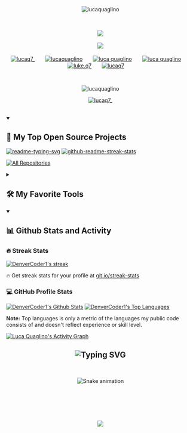 

<!-- <img height="400" width="1000" src="https://www.apple.com/newsroom/images/product/app-store/apple_wwdc-app-developer-academy_hero_05112021_big.gif.large.gif" alt="lucaquaglino" /> -->
<div align="center">
  <img height="400" src="https://timeweb.com/ru/community/article/31/31202747f61941f62a523d74684ae961.png" alt="lucaquaglino" />
</div>
<br>
<br>
<!--
https://raw.githubusercontent.com/DenverCoder1/minimalistic-wallpaper-collection/main/images/jeff-ostberg-cozy-autumn-rain.jpg

-->

<!--https://readme-typing-svg.demolab.com?font=Roboto+mono&weight=100&duration=3000&color=E46AF8D2&center=true&vCenter=true&width=300&lines=Full-stack+developer;From+italy+with+love+%E2%9D%A4%EF%B8%8F-->
 <!--
<h1 align="center" >  <img  src="https://readme-typing-svg.demolab.com?font=Roboto+mono&weight=100&size=50&duration=1&pause=100000000000000000&color=E46AF8D2&center=true&vCenter=true&width=435&height=74&lines=Hi+%F0%9F%91%8B%F0%9F%8F%BC%2C+I'm+Luca"> </h1>
-->
<p align="center">
  <a href="">
    <img  src="https://readme-typing-svg.demolab.com?font=+young+serif&weight=100&duration=1&pause=100000000000000000&color=E46AF8D2&center=true&vCenter=true&width=435&height=40&lines=Luca+Quaglino"></a>
</p>

<p align="center">
  <a href="">
    <img  src="https://readme-typing-svg.demolab.com?font=Roboto+mono&weight=1000&size=24&duration=2000&pause=500&color=E46AF8D2&center=true&vCenter=true&lines=Full-stack+developer;From+italy+with+love+;Angular+%26+Java+%E2%9D%A4%EF%B8%8F"></a>
</p>




<!-- Social icons section -->
<p align="center">
  <a href="https://twitter.com/lucaq7_" target="blank"><img align="center" src="https://raw.githubusercontent.com/rahuldkjain/github-profile-readme-generator/master/src/images/icons/Social/twitter.svg" alt="lucaq7_" height="30" width="40" /></a>
   &#8287;&#8287;&#8287;&#8287;&#8287;
<a href="https://linkedin.com/in/lucaquaglino" target="blank"><img align="center" src="https://raw.githubusercontent.com/rahuldkjain/github-profile-readme-generator/master/src/images/icons/Social/linked-in-alt.svg" alt="lucaquaglino" height="30" width="40" /></a>
   &#8287;&#8287;&#8287;&#8287;&#8287;
<a href="https://stackoverflow.com/users/22074888/luca-quaglino" target="blank"><img align="center" src="https://raw.githubusercontent.com/rahuldkjain/github-profile-readme-generator/master/src/images/icons/Social/stack-overflow.svg" alt="luca quaglino" height="30" width="40" /></a>
   &#8287;&#8287;&#8287;&#8287;&#8287;
<a href="https://fb.com/luca quaglino" target="blank"><img align="center" src="https://raw.githubusercontent.com/rahuldkjain/github-profile-readme-generator/master/src/images/icons/Social/facebook.svg" alt="luca quaglino" height="30" width="40" /></a>
   &#8287;&#8287;&#8287;&#8287;&#8287;
<a href="https://instagram.com/luke.q7" target="blank"><img align="center" src="https://raw.githubusercontent.com/rahuldkjain/github-profile-readme-generator/master/src/images/icons/Social/instagram.svg" alt="luke.q7" height="30" width="40" /></a>
   &#8287;&#8287;&#8287;&#8287;&#8287;
<a href="https://discord.gg/P8dDF3Sh9y" target="blank"><img align="center" src="https://raw.githubusercontent.com/rahuldkjain/github-profile-readme-generator/master/src/images/icons/Social/discord.svg" alt="lucaq7" height="30" width="40" /></a>
   &#8287;&#8287;&#8287;&#8287;&#8287;
</p>

<br/>





<!-- Social badges section -->
<!-- Badges with custom icons - https://github.com/DenverCoder1/custom-icon-badges -->
<!-- View counter - https://github.com/DenverCoder1/Simple-View-Counter -->
<p align="center">
 <img src="https://komarev.com/ghpvc/?username=lucaquaglino&label=Profile%20views&color=ed499c&style=flat" alt="lucaquaglino" /> </p>









<!--<h3 align="center"> :octocat: A passionate full-stack developer from Italy with ❤️</h3>-->




<p align="center"> <a href="https://twitter.com/lucaq7_" target="blank"><img src="https://img.shields.io/twitter/follow/lucaq7_?logo=twitter&style=for-the-badge" alt="lucaq7_" /></a> </p>
<br/>




<!--TOP REPOSITORY-->
<details open> 
  <summary><h2>📘 My Top Open Source Projects</h2></summary>


  <p align="left">
    <a href="https://github.com/Lucaquaglino/Epic_Trading_FrontEnd"><img width="278" src="https://denvercoder1-github-readme-stats.vercel.app/api/pin/?username=lucaquaglino&repo=Epic_Trading_FrontEnd&theme=react&bg_color=1F222E&title_color=E46AF8D2&hide_border=true&icon_color=E46AF8D2&show_icons=false" alt="readme-typing-svg"></a>
    <a href="https://github.com/Lucaquaglino/Epic_Trading_BackEnd"><img width="278" src="https://denvercoder1-github-readme-stats.vercel.app/api/pin/?username=lucaquaglino&repo=Epic_Trading_BackEnd&theme=react&bg_color=1F222E&title_color=E46AF8D2&hide_border=true&icon_color=E46AF8D2&show_icons=false" alt="github-readme-streak-stats"></a>

  <a href="https://github.com/Lucaquaglino?tab=repositories&sort=stargazers"><img alt="All Repositories" title="All Repositories" src="https://custom-icon-badges.demolab.com/badge/-Click%20Here%20For%20All%20My%20Repos-1F222E?style=for-the-badge&logoColor=white&logo=repo"/></a>
</details>


<details > 
  <summary><h2>🛠️ My Favorite Tools</h2></summary>
  <!-- Some badges are from https://github.com/Ileriayo/markdown-badges -->

  <h3>👨‍💻 Programming and Markup Languages</h3>

  <p>
<p align="left"> <a href="https://angular.io" target="_blank" rel="noreferrer"> <img src="https://angular.io/assets/images/logos/angular/angular.svg" alt="angular" width="40" height="40"/> </a> <a href="https://www.arduino.cc/" target="_blank" rel="noreferrer"> <img src="https://cdn.worldvectorlogo.com/logos/arduino-1.svg" alt="arduino" width="40" height="40"/> </a> <a href="https://aws.amazon.com" target="_blank" rel="noreferrer"> <img src="https://raw.githubusercontent.com/devicons/devicon/master/icons/amazonwebservices/amazonwebservices-original-wordmark.svg" alt="aws" width="40" height="40"/> </a> <a href="https://getbootstrap.com" target="_blank" rel="noreferrer"> <img src="https://raw.githubusercontent.com/devicons/devicon/master/icons/bootstrap/bootstrap-plain-wordmark.svg" alt="bootstrap" width="40" height="40"/> </a> <a href="https://www.w3schools.com/css/" target="_blank" rel="noreferrer"> <img src="https://raw.githubusercontent.com/devicons/devicon/master/icons/css3/css3-original-wordmark.svg" alt="css3" width="40" height="40"/> </a> <a href="https://www.docker.com/" target="_blank" rel="noreferrer"> <img src="https://raw.githubusercontent.com/devicons/devicon/master/icons/docker/docker-original-wordmark.svg" alt="docker" width="40" height="40"/> </a> <a href="https://firebase.google.com/" target="_blank" rel="noreferrer"> <img src="https://www.vectorlogo.zone/logos/firebase/firebase-icon.svg" alt="firebase" width="40" height="40"/> </a> <a href="https://git-scm.com/" target="_blank" rel="noreferrer"> <img src="https://www.vectorlogo.zone/logos/git-scm/git-scm-icon.svg" alt="git" width="40" height="40"/> </a> <a href="https://www.w3.org/html/" target="_blank" rel="noreferrer"> <img src="https://raw.githubusercontent.com/devicons/devicon/master/icons/html5/html5-original-wordmark.svg" alt="html5" width="40" height="40"/> </a> <a href="https://www.adobe.com/in/products/illustrator.html" target="_blank" rel="noreferrer"> <img src="https://www.vectorlogo.zone/logos/adobe_illustrator/adobe_illustrator-icon.svg" alt="illustrator" width="40" height="40"/> </a> <a href="https://www.java.com" target="_blank" rel="noreferrer"> <img src="https://raw.githubusercontent.com/devicons/devicon/master/icons/java/java-original.svg" alt="java" width="40" height="40"/> </a> <a href="https://developer.mozilla.org/en-US/docs/Web/JavaScript" target="_blank" rel="noreferrer"> <img src="https://raw.githubusercontent.com/devicons/devicon/master/icons/javascript/javascript-original.svg" alt="javascript" width="40" height="40"/> </a> <a href="https://kafka.apache.org/" target="_blank" rel="noreferrer"> <img src="https://www.vectorlogo.zone/logos/apache_kafka/apache_kafka-icon.svg" alt="kafka" width="40" height="40"/> </a> <a href="https://www.mysql.com/" target="_blank" rel="noreferrer"> <img src="https://raw.githubusercontent.com/devicons/devicon/master/icons/mysql/mysql-original-wordmark.svg" alt="mysql" width="40" height="40"/> </a> <a href="https://nodejs.org" target="_blank" rel="noreferrer"> <img src="https://raw.githubusercontent.com/devicons/devicon/master/icons/nodejs/nodejs-original-wordmark.svg" alt="nodejs" width="40" height="40"/> </a> <a href="https://www.postgresql.org" target="_blank" rel="noreferrer"> <img src="https://raw.githubusercontent.com/devicons/devicon/master/icons/postgresql/postgresql-original-wordmark.svg" alt="postgresql" width="40" height="40"/> </a> <a href="https://postman.com" target="_blank" rel="noreferrer"> <img src="https://www.vectorlogo.zone/logos/getpostman/getpostman-icon.svg" alt="postman" width="40" height="40"/> </a> <a href="https://reactjs.org/" target="_blank" rel="noreferrer"> <img src="https://raw.githubusercontent.com/devicons/devicon/master/icons/react/react-original-wordmark.svg" alt="react" width="40" height="40"/> </a> <a href="https://sass-lang.com" target="_blank" rel="noreferrer"> <img src="https://raw.githubusercontent.com/devicons/devicon/master/icons/sass/sass-original.svg" alt="sass" width="40" height="40"/> </a> <a href="https://spring.io/" target="_blank" rel="noreferrer"> <img src="https://www.vectorlogo.zone/logos/springio/springio-icon.svg" alt="spring" width="40" height="40"/> </a> <a href="https://www.typescriptlang.org/" target="_blank" rel="noreferrer"> <img src="https://raw.githubusercontent.com/devicons/devicon/master/icons/typescript/typescript-original.svg" alt="typescript" width="40" height="40"/> </a> </p>
  </p>

  <h3>🧰 Frameworks and Libraries</h3>

  <p>

  </p>

  <h3>🗄️ Databases and Cloud Hosting</h3>

  <p>
     
  </p>

  <h3>💻 Software and Tools</h3>

  <p>

  </p>
</details>
<details open> 
  <summary><h2>📊 Github Stats and Activity</h2></summary>

  <h3>🔥 Streak Stats</h3>

  <!-- GitHub Readme Streak Stats - https://github.com/DenverCoder1/github-readme-streak-stats -->
  <p>
    <a href="https://github.com/DenverCoder1/github-readme-streak-stats">
      <img title="🔥 Get streak stats for your profile at git.io/streak-stats" alt="DenverCoder1's streak" src="https://streak-stats.demolab.com/?user=lucaquaglino&theme=monokai-metallian&hide_border=true"/>
    </a>
    <p>🔥 Get streak stats for your profile at <a href="https://git.io/streak-stats">git.io/streak-stats</a></p>
  </p>

  <h3>💻 GitHub Profile Stats</h3>

  <!-- https://github.com/anuraghazra/github-readme-stats -->

  <a href="https://github.com/anuraghazra/github-readme-stats"><img alt="DenverCoder1's Github Stats" src="https://denvercoder1-github-readme-stats.vercel.app/api/?username=lucaquaglino&show_icons=true&include_all_commits=true&count_private=true&theme=react&hide_border=true&bg_color=1F222E&title_color=F85D7F&icon_color=F8D866" height="192px"/></a>
  <a href="https://github.com/anuraghazra/github-readme-stats"><img alt="DenverCoder1's Top Languages" src="https://denvercoder1-github-readme-stats.vercel.app/api/top-langs/?username=lucaquaglino&langs_count=8&layout=compact&theme=react&hide_border=true&bg_color=1F222E&title_color=F85D7F&icon_color=F8D866&hide=Jupyter%20Notebook,Roff" height="192px"/></a>
  <br/>

  <b>Note:</b> Top languages is only a metric of the languages my public code consists of and doesn't reflect experience or skill level.
  
  <!-- https://github.com/ashutosh00710/github-readme-activity-graph -->

  <a href="https://github.com/ashutosh00710/github-readme-activity-graph"><img alt="Luca Quaglino's Activity Graph" src="https://github-readme-activity-graph.vercel.app/graph/?username=lucaquaglino&bg_color=1F222E&color=F8D866&line=F85D7F&point=FFFFFF&hide_border=true" /></a>

 

</details>











<div align="center">
   <h2>
<img src="https://readme-typing-svg.demolab.com?font=Fira+Code&duration=1&pause=10000000000000&color=E46AF8D2&center=true&vCenter=true&repeat=false&width=435&lines=%F0%9F%90%8D+My+Contributions+%F0%9F%90%8D" alt="Typing SVG" />
    </h2>
  <br>
 
  ![Snake animation](https://github.com/eagrundy/eagrundy/blob/output/github-contribution-grid-snake.svg)
 
  <br/><br/><br/>
</div>



<h2 align="center"  > <img  src="https://readme-typing-svg.demolab.com?font=Fira+Code&weight=100&duration=3000&center=true&vCenter=true&width=435&lines=Thanks+for+the+visit+%F0%9F%AB%B6%F0%9F%8F%BC"> </h2>















